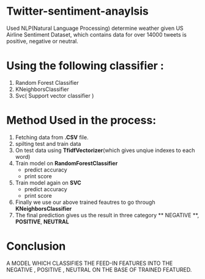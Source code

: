 # Twitter-sentiment-anaylsis 
[1.2]: http://i.imgur.com/wWzX9uB.png 
Used NLP(Natural Language Processing) determine weather given US Airline Sentiment Dataset, which contains data for over 14000 tweets is positive, negative or neutral.


# Using the following classifier :
1. Random Forest Classifier
2. KNeighborsClassifier
3. Svc( Support vector classifier )



# Method Used in the process:
1. Fetching data from **.CSV** file.
2. spilting test and train data
3. On test data using **TfidfVectorizer**(which gives unqiue indexes to each word)
4. Train model on **RandomForestClassifier** 
    - predict accuracy 
     - print score
5. Train model again on **SVC**
    - predict accuracy
     - print score
6. Finally we use our above trained feautres to go through **KNeighborsClassifier**
7. The final prediction gives us the result in three category 
    ** NEGATIVE **, **POSITIVE**, **NEUTRAL**
 
# Conclusion
  A MODEL WHICH CLASSIFIES THE FEED-IN FEATURES INTO THE NEGATIVE , POSITIVE , NEUTRAL
  ON THE BASE OF TRAINED FEATURED.
